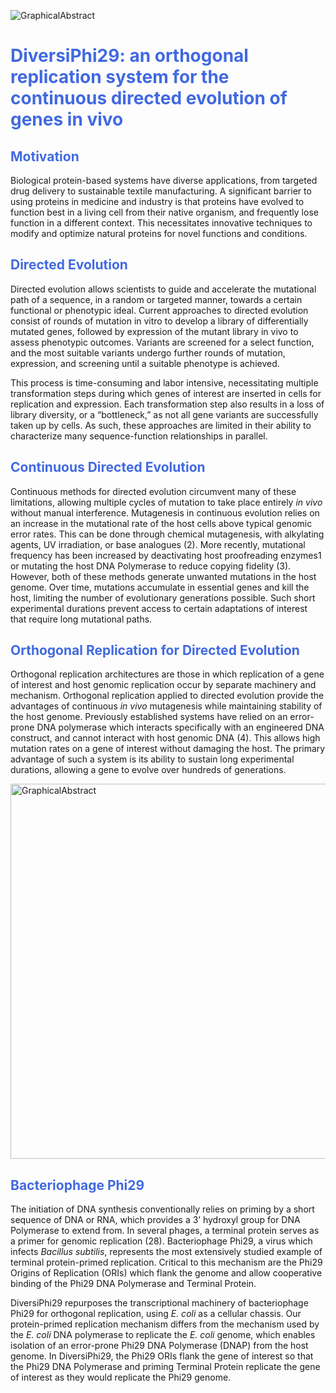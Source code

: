 ![GraphicalAbstract](https://user-images.githubusercontent.com/59736592/131526537-c09be7cb-31ca-45fa-98b4-e056602ede60.png)
# <span style="color:royalblue"> **DiversiPhi29: an orthogonal replication system for the continuous directed evolution of genes in vivo** </span>
## <span style="color:royalblue"> **Motivation** </span>
Biological protein-based systems have diverse applications, from targeted drug delivery to sustainable textile manufacturing. A significant barrier to using proteins in medicine and industry is that proteins have evolved to function best in a living cell from their native organism, and frequently lose function in a different context. This necessitates innovative techniques to modify and optimize natural proteins for novel functions and conditions. 

## <span style="color:royalblue"> **Directed Evolution** </span>
Directed evolution allows scientists to guide and accelerate the mutational path of a sequence, in a random or targeted manner, towards a certain functional or phenotypic ideal. Current approaches to directed evolution consist of rounds of mutation in vitro to develop a library of differentially mutated genes, followed by expression of the mutant library in vivo to assess phenotypic outcomes. Variants are screened for a select function, and the most suitable variants undergo further rounds of mutation, expression, and screening until a suitable phenotype is achieved.

This process is time-consuming and labor intensive, necessitating multiple transformation steps during which genes of interest are inserted in cells for replication and expression. Each transformation step also results in a loss of library diversity, or a “bottleneck,” as not all gene variants are successfully taken up by cells. As such, these approaches are limited in their ability to characterize many sequence-function relationships in parallel. 

## <span style="color:royalblue"> **Continuous Directed Evolution** </span>
Continuous methods for directed evolution circumvent many of these limitations, allowing multiple cycles of mutation to take place entirely *in vivo* without manual interference. Mutagenesis in continuous evolution relies on an increase in the mutational rate of the host cells above typical genomic error rates. This can be done through chemical mutagenesis, with alkylating agents, UV irradiation, or base analogues (2). More recently, mutational frequency has been increased by deactivating host proofreading enzymes1 or mutating the host DNA Polymerase to reduce copying fidelity (3). However, both of these methods generate unwanted mutations in the host genome. Over time, mutations accumulate in essential genes and kill the host, limiting the number of evolutionary generations possible. Such short experimental durations prevent access to certain adaptations of interest that require long mutational paths.

## <span style="color:royalblue"> **Orthogonal Replication for Directed Evolution** </span>
Orthogonal replication architectures are those in which replication of a gene of interest and host genomic replication occur by separate machinery and mechanism.
Orthogonal replication applied to directed evolution provide the advantages of continuous *in vivo* mutagenesis while maintaining stability of the host genome. Previously established systems have relied on an error-prone DNA polymerase which interacts specifically with an engineered DNA construct, and cannot interact with host genomic DNA (4). This allows high mutation rates on a gene of interest without damaging the host. The primary advantage of such a system is its ability to sustain long experimental durations, allowing a gene to evolve over hundreds of generations.

<img src="https://user-images.githubusercontent.com/59736592/131525453-d0c9dc6d-00f4-43da-94c4-016e61ae09f0.png" alt = "GraphicalAbstract" width = "600">


## <span style="color:royalblue"> **Bacteriophage Phi29** </span>
The initiation of DNA synthesis conventionally relies on priming by a short sequence of DNA or RNA, which provides a 3’ hydroxyl group for DNA Polymerase to extend from. In several phages, a terminal protein serves as a primer for genomic replication (28). Bacteriophage Phi29, a virus which infects *Bacillus subtilis*, represents the most extensively studied example of terminal protein-primed replication. Critical to this mechanism are the Phi29 Origins of Replication (ORIs) which flank the genome and allow cooperative binding of the Phi29 DNA Polymerase and Terminal Protein. 

DiversiPhi29 repurposes the transcriptional machinery of bacteriophage Phi29 for orthogonal replication, using *E. coli* as a cellular chassis. Our protein-primed replication mechanism differs from the mechanism used by the *E. coli* DNA polymerase to replicate the *E. coli* genome, which enables isolation of an error-prone Phi29 DNA Polymerase (DNAP) from the host genome. In DiversiPhi29, the Phi29 ORIs flank the gene of interest so that the Phi29 DNA Polymerase and priming Terminal Protein replicate the gene of interest as they would replicate the Phi29 genome.


 























